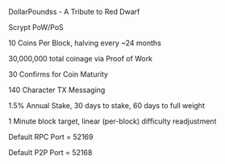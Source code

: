 DollarPoundss - A Tribute to Red Dwarf

Scrypt PoW/PoS

10 Coins Per Block, halving every ~24 months

30,000,000 total coinage via Proof of Work

30 Confirms for Coin Maturity

140 Character TX Messaging

1.5% Annual Stake, 30 days to stake, 60 days to full weight

1 Minute block target, linear (per-block) difficulty readjustment

Default RPC Port = 52169

Default P2P Port = 52168